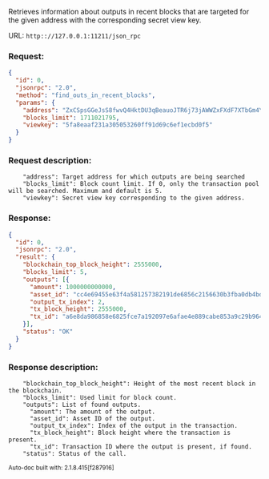 Retrieves information about outputs in recent blocks that are targeted for the given address with the corresponding secret view key.

URL: ```http:://127.0.0.1:11211/json_rpc```
### Request: 
```json
{
  "id": 0,
  "jsonrpc": "2.0",
  "method": "find_outs_in_recent_blocks",
  "params": {
    "address": "ZxCSpsGGeJsS8fwvQ4HktDU3qBeauoJTR6j73jAWWZxFXdF7XTbGm4YfS2kXJmAP4Rf5BVsSQ9iZ45XANXEYsrLN2L2W77dH7",
    "blocks_limit": 1711021795,
    "viewkey": "5fa8eaaf231a305053260ff91d69c6ef1ecbd0f5"
  }
}
```
### Request description: 
```
    "address": Target address for which outputs are being searched
    "blocks_limit": Block count limit. If 0, only the transaction pool will be searched. Maximum and default is 5.
    "viewkey": Secret view key corresponding to the given address.

```
### Response: 
```json
{
  "id": 0,
  "jsonrpc": "2.0",
  "result": {
    "blockchain_top_block_height": 2555000,
    "blocks_limit": 5,
    "outputs": [{
      "amount": 1000000000000,
      "asset_id": "cc4e69455e63f4a581257382191de6856c2156630b3fba0db4bdd73ffcfb36b6",
      "output_tx_index": 2,
      "tx_block_height": 2555000,
      "tx_id": "a6e8da986858e6825fce7a192097e6afae4e889cabe853a9c29b964985b23da8"
    }],
    "status": "OK"
  }
}
```
### Response description: 
```
    "blockchain_top_block_height": Height of the most recent block in the blockchain.
    "blocks_limit": Used limit for block count.
    "outputs": List of found outputs.
      "amount": The amount of the output.
      "asset_id": Asset ID of the output.
      "output_tx_index": Index of the output in the transaction.
      "tx_block_height": Block height where the transaction is present.
      "tx_id": Transaction ID where the output is present, if found.
    "status": Status of the call.

```
<sub>Auto-doc built with: 2.1.8.415[f287916]</sub>